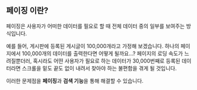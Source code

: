 ## 페이징 이란?

페이징은 사용자가 어떠한 데이터를 필요로 할 때 전체 데이터 중의 일부를 보여주는 방식입니다.

예를 들어, 게시판에 등록된 게시글이 100,000개라고 가정해 보겠습니다. 하나의 페이지에서 100,000개의 데이터를 출력한다면 어떻게 될까요...? 페이지의 로딩 속도가 느려질뿐더러, 혹시라도 어떤 사용자가 필요로 하는 데이터가 30,000번째로 등록된 데이터라면 스크롤을 밑도 끝도 없이 내려서 찾아야 하는 불편함을 겪게 될 것입니다.

이러한 문제점을 **페이징**과 **검색 기능**을 통해 해결할 수 있습니다.